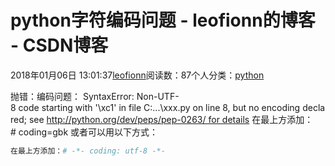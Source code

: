 
# python字符编码问题 - leofionn的博客 - CSDN博客


2018年01月06日 13:01:37[leofionn](https://me.csdn.net/qq_36142114)阅读数：87个人分类：[python																](https://blog.csdn.net/qq_36142114/article/category/7385154)


抛错：编码问题：
SyntaxError: Non-UTF-8 code starting with '\xc1' in file C:\...\xxx.py on line 8, but no encoding declared; see http://python.org/dev/peps/pep-0263/ for details
在最上方添加：
\# coding=gbk
或者可以用以下方式：

```python
在最上方添加：# -*- coding: utf-8 -*-
```


